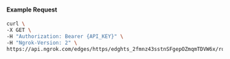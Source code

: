 <!-- Code generated for API Clients. DO NOT EDIT. -->

#### Example Request

```bash
curl \
-X GET \
-H "Authorization: Bearer {API_KEY}" \
-H "Ngrok-Version: 2" \
https://api.ngrok.com/edges/https/edghts_2fmnz43sstnSFgepOZmqmTDVW6x/routes/edghtsrt_2fmnz0mMEB6FrVulfGk54iUM8er/oidc
```
